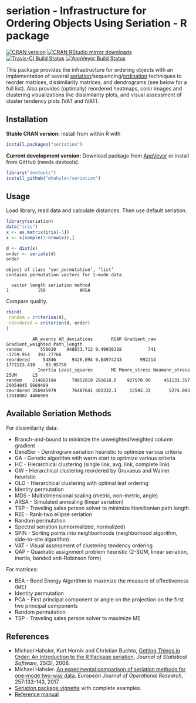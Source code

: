 # seriation - Infrastructure for Ordering Objects Using Seriation - R package

[![CRAN version](http://www.r-pkg.org/badges/version/seriation)](https://cran.r-project.org/package=seriation)
[![CRAN RStudio mirror downloads](http://cranlogs.r-pkg.org/badges/seriation)](https://cran.r-project.org/package=seriation)
[![Travis-CI Build Status](https://travis-ci.org/mhahsler/seriation.svg?branch=master)](https://travis-ci.org/mhahsler/seriation)
[![AppVeyor Build Status](https://ci.appveyor.com/api/projects/status/github/mhahsler/seriation?branch=master&svg=true)](https://ci.appveyor.com/project/mhahsler/seriation)

This package provides the infrastructure for ordering objects 
with an implementation of several
[seriation](https://en.wikipedia.org/wiki/Seriation_(archaeology))/sequencing/[ordination](https://en.wikipedia.org/wiki/Ordination_(statistics)) techniques to reorder matrices, dissimilarity
matrices, and dendrograms (see below for a full list). Also provides (optimally) reordered heatmaps, 
color images and clustering visualizations like dissimilarity plots, and
visual assessment of cluster tendency plots (VAT and iVAT).

## Installation

__Stable CRAN version:__ install from within R with
```R
install.packages("seriation")
```
__Current development version:__ Download package from [AppVeyor](https://ci.appveyor.com/project/mhahsler/seriation/build/artifacts) or install from GitHub (needs devtools).
```R 
library("devtools")
install_github("mhahsler/seriation")
```

## Usage

Load library, read data and calculate distances. Then use default seriation.
```R
library(seriation)
data("iris")
x <- as.matrix(iris[-5])
x <- x[sample(1:nrow(x)),]

d <- dist(x)
order <- seriate(d)
order
```

```
object of class ‘ser_permutation’, ‘list’
contains permutation vectors for 1-mode data

  vector length seriation method
1           150             ARSA
```

Compare quality.
```R
rbind(
 random = criterion(d),
 reordered = criterion(d, order)
)
```

```
          AR_events AR_deviations       RGAR Gradient_raw Gradient_weighted Path_length
random       550620    948833.712 0.49938328          741         -1759.954   392.77766
reordered     54846      9426.094 0.04974243       992214       1772123.418    83.95758
            Inertia Least_squares       ME Moore_stress Neumann_stress     2SUM      LS
random    214602194      78852819 291618.0    927570.00     461133.357 29954845 5669489
reordered 356945979      76487641 402332.1     13593.32       5274.093 17810802 4486900
```

## Available Seriation Methods
For dissimilarity data:

 *  Branch-and-bound to minimize the unweighted/weighted column gradient 
 *  DendSer - Dendrogram seriation heuristic to optimize various criteria
 *  GA - Genetic algorithm with warm start to optimize various criteria
 *  HC - Hierarchical clustering (single link, avg. link, complete link) 
 *  GW - Hierarchical clustering reordered by Gruvaeus and Wainer heuristic 
 *  OLO - Hierarchical clustering with optimal leaf ordering 
 *  Identity permutation 
 *  MDS - Multidimensional scaling (metric, non-metric, angle) 
 *  ARSA - Simulated annealing (linear seriation)   
 *  TSP - Traveling sales person solver to minimize Hamiltonian path length 
 *  R2E - Rank-two ellipse seriation 
 *  Random permutation
 *  Spectral seriation (unnormalized, normalized) 
 *  SPIN - Sorting points into neighborhoods (neighborhood algorithm, side-to-site algorithm) 
 *  VAT - Visual assessment of clustering tendency ordering 
 *  QAP - Quadratic assignment problem heuristic (2-SUM, linear seriation, inertia, banded anti-Robinson form)
  
For matrices:

 *  BEA - Bond Energy Algorithm to maximize the measure of effectiveness (ME) 
 *  Identity permutation 
 *  PCA - First principal component or angle on the projection on the first two principal components 
 *  Random permutation 
 *  TSP - Traveling sales person solver to maximize ME 

## References

* Michael Hahsler, Kurt Hornik and Christian Buchta, [Getting Things in Order: An Introduction to the R Package seriation,](http://dx.doi.org/10.18637/jss.v025.i03) _Journal of Statistical Software,_ 25(3), 2008.
* Michael Hahsler. [An experimental comparison of seriation methods for one-mode two-way data.](http://dx.doi.org/10.1016/j.ejor.2016.08.066) _European Journal of Operational Research,_ 257:133-143, 2017.
* [Seriation package vignette](https://cran.r-project.org/package=seriation/vignettes/seriation.pdf) with complete examples.
* [Reference manual](https://cran.r-project.org/package=seriation/seriation.pdf)
